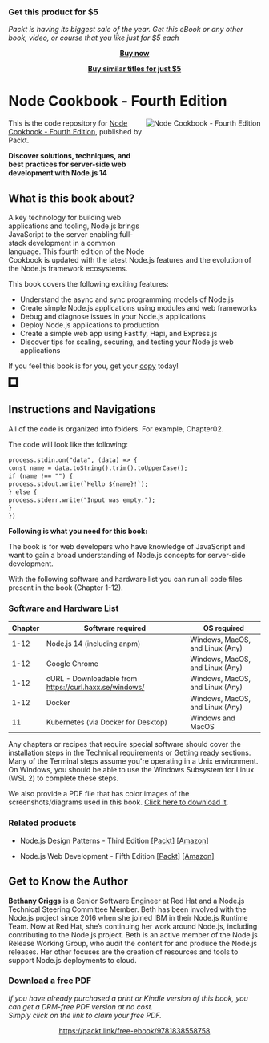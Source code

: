 
### Get this product for $5

<i>Packt is having its biggest sale of the year. Get this eBook or any other book, video, or course that you like just for $5 each</i>


<b><p align='center'>[Buy now](https://packt.link/9781838558758)</p></b>


<b><p align='center'>[Buy similar titles for just $5](https://subscription.packtpub.com/search)</p></b>


# Node Cookbook - Fourth Edition

<a href="https://www.packtpub.com/product/node-cookbook-fourth-edition/9781838558758?utm_source=github&utm_medium=repository&utm_campaign=9781838558758"><img src="https://static.packt-cdn.com/products/9781838558758/cover/smaller" alt="Node Cookbook - Fourth Edition" height="256px" align="right"></a>

This is the code repository for [Node Cookbook - Fourth Edition](https://www.packtpub.com/product/node-cookbook-fourth-edition/9781838558758?utm_source=github&utm_medium=repository&utm_campaign=9781838558758), published by Packt.

**Discover solutions, techniques, and best practices for server-side web development with Node.js 14**

## What is this book about?
A key technology for building web applications and tooling, Node.js brings JavaScript to the server enabling full-stack development in a common language. This fourth edition of the Node Cookbook is updated with the latest Node.js features and the evolution of the Node.js framework ecosystems.

This book covers the following exciting features: 
* Understand the async and sync programming models of Node.js
* Create simple Node.js applications using modules and web frameworks
* Debug and diagnose issues in your Node.js applications
* Deploy Node.js applications to production
* Create a simple web app using Fastify, Hapi, and Express.js
* Discover tips for scaling, securing, and testing your Node.js web applications

If you feel this book is for you, get your [copy](https://www.amazon.com/dp/1838558756) today!

<a href="https://www.packtpub.com/?utm_source=github&utm_medium=banner&utm_campaign=GitHubBanner"><img src="https://raw.githubusercontent.com/PacktPublishing/GitHub/master/GitHub.png" 
alt="https://www.packtpub.com/" border="5" /></a>


## Instructions and Navigations
All of the code is organized into folders. For example, Chapter02.

The code will look like the following:
```
process.stdin.on("data", (data) => {
const name = data.toString().trim().toUpperCase();
if (name !== "") {
process.stdout.write(`Hello ${name}!`);
} else {
process.stderr.write("Input was empty.");
}
})
```

**Following is what you need for this book:**

The book is for web developers who have knowledge of JavaScript and want to gain a broad understanding of Node.js concepts for server-side development.

With the following software and hardware list you can run all code files present in the book (Chapter 1-12).

### Software and Hardware List

| Chapter  | Software required                                      | OS required                     |
| -------- | ------------------------------------------------------ | ------------------------------- |
| 1-12     | Node.js 14 (including anpm)                            | Windows, MacOS, and Linux (Any) |
| 1-12     | Google Chrome                                          | Windows, MacOS, and Linux (Any) |
| 1-12     | cURL - Downloadable from https://curl.haxx.se/windows/ | Windows, MacOS, and Linux (Any) |
| 1-12     | Docker                                                 | Windows, MacOS, and Linux (Any) |
| 11       | Kubernetes (via Docker for Desktop)                    | Windows and MacOS               |

Any chapters or recipes that require special software should cover the installation steps in the Technical requirements or Getting ready sections.
Many of the Terminal steps assume you're operating in a Unix environment. On Windows, you should be able to use the Windows Subsystem for Linux (WSL 2) to
complete these steps.

We also provide a PDF file that has color images of the screenshots/diagrams used in this book. [Click here to download it](https://static.packt-cdn.com/downloads/9781838558758_ColorImages.pdf).


### Related products <Other books you may enjoy>
* Node.js Design Patterns - Third Edition [[Packt]](https://www.packtpub.com/product/node-js-design-patterns-third-edition/9781839214110?utm_source=github&utm_medium=repository&utm_campaign=9781839214110) [[Amazon]](https://www.amazon.com/dp/1839214112)

* Node.js Web Development - Fifth Edition [[Packt]](https://www.packtpub.com/product/node-js-web-development-fifth-edition/9781838987572?utm_source=github&utm_medium=repository&utm_campaign=9781838987572) [[Amazon]](https://www.amazon.com/dp/1838987576)

## Get to Know the Author
**Bethany Griggs**
is a Senior Software Engineer at Red Hat and a Node.js Technical Steering Committee Member. Beth has been involved with the Node.js project since 2016 when she joined IBM in their Node.js Runtime Team. Now at Red Hat, she’s continuing her work around Node.js, including contributing to the Node.js project. Beth is an active member of the Node.js Release Working Group, who audit the content for and produce the Node.js releases. Her other focuses are the creation of resources and tools to support Node.js deployments to cloud.


### Download a free PDF

 <i>If you have already purchased a print or Kindle version of this book, you can get a DRM-free PDF version at no cost.<br>Simply click on the link to claim your free PDF.</i>
<p align="center"> <a href="https://packt.link/free-ebook/9781838558758">https://packt.link/free-ebook/9781838558758 </a> </p>